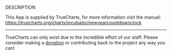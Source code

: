 DESCRIPTION


This App is supplied by TrueCharts, for more information visit the manual: https://truecharts.org/charts/incubator/newyearcountdownclock

---

TrueCharts can only exist due to the incredible effort of our staff.
Please consider making a [donation](https://truecharts.org/docs/about/sponsor) or contributing back to the project any way you can!
